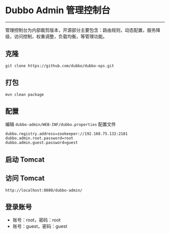 # Dubbo Admin 管理控制台

---

管理控制台为内部裁剪版本，开源部分主要包含：路由规则，动态配置，服务降级，访问控制，权重调整，负载均衡，等管理功能。

## 克隆

```
git clone https://github.com/dubbo/dubbo-ops.git
```

## 打包

```
mvn clean package
```

## 配置

编辑 `dubbo-admin/WEB-INF/dubbo.properties` 配置文件

```
dubbo.registry.address=zookeeper://192.168.75.132:2181
dubbo.admin.root.password=root
dubbo.admin.guest.password=guest
```

## 启动 Tomcat

## 访问 Tomcat

```
http://localhost:8080/dubbo-admin/
```

## 登录账号

* 账号：root，密码：root
* 账号：guest，密码：guest